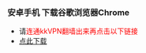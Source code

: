 ### 安卓手机 下载谷歌浏览器Chrome
- 请<font color="Red">连通kkVPN翻墙出来再点击以下链接</font>
- [点此下载](https://chrome.cn.uptodown.com/android/download#)
